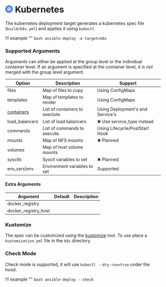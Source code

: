 # <img src="../../images/kubernetes.png" height=24> Kubernetes

The kubernetes deployment target generates a kubernetes spec file (`build/k8s.yml`) and applies it using `kubectl`

!!! example ""
    ```bash
    ansible-deploy -e target=k8s
    ```

### Supported Arguments

Arguments can either be applied at the group level or the individual container level. If an argument is specified at the container level, it is *not* merged with the group level argument.

| Option         | Description                    | Support                             |
| -------------- | ------------------------------ | ----------------------------------- |
| files          | Map of files to copy           | Using ConfigMaps                             |
| templates      | Map of templates to render     | Using ConfigMaps                                |
| [containers](../../containers)     | List of containers to exectute | Using Deployment's and Service's                              |
| load_balancers | List of load balancers         | ✖ Use service_type instead  |
| commands       | List of commands to execute.   | Using Lifecycle/PostStart Hook                             |
| mounts         | Map of NFS mounts              | ✖ Planned                             |
| volumes        | Map of host volume mounts      |           |
| sysctls        | Sysctl variables to set        | ✖ Planned                             |
| env_vars\|env       | Environment variables to set   | Supported |

#### Extra Arguments

| Argument        | Default | Description |
| --------------- | ------- | ----------- |
| docker_registry |         |             |
| docker_registry_host |         |             |



### Kustomize

The spec can be customized using the [kustomize](https://github.com/kubernetes-sigs/kustomize) tool. To use place a `kustomization.yml` file in the `k8s` directory.


### Check Mode

Check mode is supported, it will use `kubectl --dry-run=true` under the hood.

!!! example ""
    ```bash
    ansible-deploy --check
    ```

